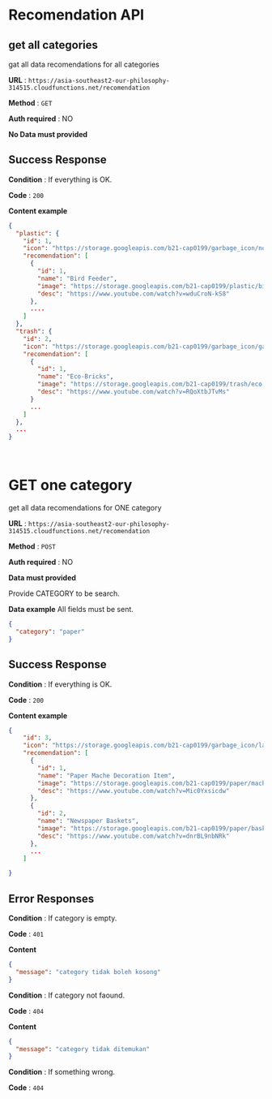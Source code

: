 # Recomendation API

## get all categories
gat all data recomendations for all categories

**URL** : `https://asia-southeast2-our-philosophy-314515.cloudfunctions.net/recomendation`

**Method** : `GET`

**Auth required** : NO

**No Data must provided**

## Success Response

**Condition** : If everything is OK.

**Code** : `200`

**Content example**

```json
{
  "plastic": {
    "id": 1,
    "icon": "https://storage.googleapis.com/b21-cap0199/garbage_icon/no-plastic-bottles.png",
    "recomendation": [
      {
        "id": 1,
        "name": "Bird Feeder",
        "image": "https://storage.googleapis.com/b21-cap0199/plastic/bird.jpg",
        "desc": "https://www.youtube.com/watch?v=wduCroN-kS8"
      },
      ....
    ]
  },
  "trash": {
    "id": 2,
    "icon": "https://storage.googleapis.com/b21-cap0199/garbage_icon/garbage.png",
    "recomendation": [
      {
        "id": 1,
        "name": "Eco-Bricks",
        "image": "https://storage.googleapis.com/b21-cap0199/trash/eco.jpg",
        "desc": "https://www.youtube.com/watch?v=RQoXtbJTvMs"
      }
      ...
    ]
  },
  ...
}
```

&nbsp;
&nbsp;

# GET one category

get all data recomendations for ONE category

**URL** : `https://asia-southeast2-our-philosophy-314515.cloudfunctions.net/recomendation`

**Method** : `POST`

**Auth required** : NO

**Data must provided**

Provide CATEGORY to be search.

**Data example** All fields must be sent.

```json
{
  "category": "paper"
}
```

## Success Response

**Condition** : If everything is OK.

**Code** : `200`

**Content example**

```json
{
    "id": 3,
    "icon": "https://storage.googleapis.com/b21-cap0199/garbage_icon/layer.png",
    "recomendation": [
      {
        "id": 1,
        "name": "Paper Mache Decoration Item",
        "image": "https://storage.googleapis.com/b21-cap0199/paper/mache.jpg",
        "desc": "https://www.youtube.com/watch?v=Mic0Yxsicdw"
      },
      {
        "id": 2,
        "name": "Newspaper Baskets",
        "image": "https://storage.googleapis.com/b21-cap0199/paper/basket.jpg",
        "desc": "https://www.youtube.com/watch?v=dnrBL9nbNRk"
      },
      ...
    ]

}
```

## Error Responses

**Condition** : If category is empty.

**Code** : `401`

**Content**

```json
{
  "message": "category tidak boleh kosong"
}
```

**Condition** : If category not faound.

**Code** : `404`

**Content**

```json
{
  "message": "category tidak ditemukan"
}
```

**Condition** : If something wrong.

**Code** : `404`
